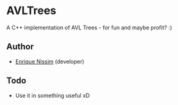 # AVLTrees
A C++ implementation of AVL Trees - for fun and maybe profit? :)

## Author
* [Enrique Nissim](https://twitter.com/kiqueNissim) (developer)


## Todo
* Use it in something useful xD
